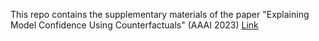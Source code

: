This repo contains the supplementary materials of the paper "Explaining Model Confidence Using Counterfactuals" (AAAI 2023) [Link](https://ojs.aaai.org/index.php/AAAI/article/view/26399)